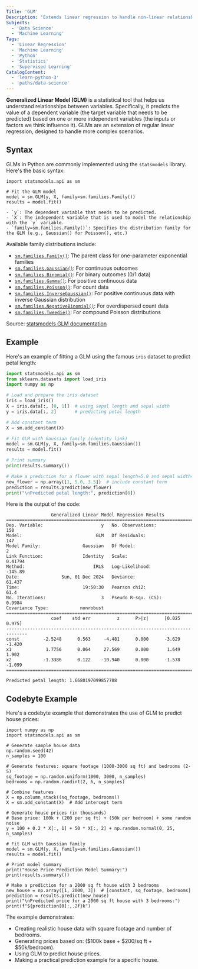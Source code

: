 ```yaml
---
Title: 'GLM'
Description: 'Extends linear regression to handle non-linear relationships between variables.'
Subjects:
  - 'Data Science'
  - 'Machine Learning'
Tags:
  - 'Linear Regression'
  - 'Machine Learning'
  - 'Python'
  - 'Statistics'
  - 'Supervised Learning'
CatalogContent:
  - 'learn-python-3'
  - 'paths/data-science'
---
```


**Generalized Linear Model (GLM)** is a statistical tool that helps us understand relationships between variables. Specifically, it predicts the value of a dependent variable (the target variable that needs to be predicted) based on one or more independent variables (the inputs or factors we think influence it). GLMs are an extension of regular linear regression, designed to handle more complex scenarios.

## Syntax

GLMs in Python are commonly implemented using the `statsmodels` library. Here's the basic syntax:

```pseudo
import statsmodels.api as sm

# Fit the GLM model
model = sm.GLM(y, X, family=sm.families.Family())
results = model.fit()

- `y`: The dependent variable that needs to be predicted.
- `X`: The independent variable that is used to model the relationship with the `y` variable.
- `family=sm.families.Family()`: Specifies the distribution family for the GLM (e.g., Gaussian() for Poisson(), etc.)
```

Available family distributions include:

- [`sm.families.Family()`](https://www.statsmodels.org/stable/generated/statsmodels.genmod.families.family.Family.html): The parent class for one-parameter exponential families
- [`sm.families.Gaussian()`](https://www.statsmodels.org/stable/generated/statsmodels.genmod.families.family.Gaussian.html): For continuous outcomes
- [`sm.families.Binomial()`](https://www.statsmodels.org/stable/generated/statsmodels.genmod.families.family.Binomial.html): For binary outcomes (0/1 data)
- [`sm.families.Gamma()`](https://www.statsmodels.org/stable/generated/statsmodels.genmod.families.family.Gamma.html): For positive continuous data
- [`sm.families.Poisson()`](https://www.statsmodels.org/stable/generated/statsmodels.genmod.families.family.Poisson.html): For count data
- [`sm.families.InverseGaussian()`](https://www.statsmodels.org/stable/generated/statsmodels.genmod.families.family.InverseGaussian.html): For positive continuous data with inverse Gaussian distribution
- [`sm.families.NegativeBinomial()`](https://www.statsmodels.org/stable/generated/statsmodels.genmod.families.family.NegativeBinomial.html): For overdispersed count data
- [`sm.families.Tweedie()`](https://www.statsmodels.org/stable/generated/statsmodels.genmod.families.family.Tweedie.html): For compound Poisson distributions

Source: [statsmodels GLM documentation](https://www.statsmodels.org/stable/_modules/statsmodels/genmod/generalized_linear_model.html#GLM)

## Example

Here's an example of fitting a GLM using the famous `iris` dataset to predict petal length:

```py
import statsmodels.api as sm
from sklearn.datasets import load_iris
import numpy as np

# Load and prepare the iris dataset
iris = load_iris()
X = iris.data[:, [0, 1]]  # using sepal length and sepal width
y = iris.data[:, 2]       # predicting petal length

# Add constant term
X = sm.add_constant(X)

# Fit GLM with Gaussian family (identity link)
model = sm.GLM(y, X, family=sm.families.Gaussian())
results = model.fit()

# Print summary
print(results.summary())

# Make a prediction for a flower with sepal length=5.0 and sepal width=3.5
new_flower = np.array([1, 5.0, 3.5])  # include constant term
prediction = results.predict(new_flower)
print("\nPredicted petal length:", prediction[0])
```

Here is the output of the code:

```shell
                 Generalized Linear Model Regression Results
==============================================================================
Dep. Variable:                      y   No. Observations:                  150
Model:                            GLM   Df Residuals:                      147
Model Family:                Gaussian   Df Model:                            2
Link Function:               Identity   Scale:                         0.41794
Method:                          IRLS   Log-Likelihood:                -145.89
Date:                Sun, 01 Dec 2024   Deviance:                       61.437
Time:                        19:50:30   Pearson chi2:                     61.4
No. Iterations:                     3   Pseudo R-squ. (CS):             0.9984
Covariance Type:            nonrobust
==============================================================================
                 coef    std err          z      P>|z|      [0.025      0.975]
------------------------------------------------------------------------------
const         -2.5248      0.563     -4.481      0.000      -3.629      -1.420
x1             1.7756      0.064     27.569      0.000       1.649       1.902
x2            -1.3386      0.122    -10.940      0.000      -1.578      -1.099
==============================================================================

Predicted petal length: 1.6680197099857788
```

## Codebyte Example

Here's a codebyte example that demonstrates the use of GLM to predict house prices:

```codebyte/python
import numpy as np
import statsmodels.api as sm

# Generate sample house data
np.random.seed(42)
n_samples = 100

# Generate features: square footage (1000-3000 sq ft) and bedrooms (2-5)
sq_footage = np.random.uniform(1000, 3000, n_samples)
bedrooms = np.random.randint(2, 6, n_samples)

# Combine features
X = np.column_stack((sq_footage, bedrooms))
X = sm.add_constant(X)  # Add intercept term

# Generate house prices (in thousands)
# Base price: 100k + (200 per sq ft) + (50k per bedroom) + some random noise
y = 100 + 0.2 * X[:, 1] + 50 * X[:, 2] + np.random.normal(0, 25, n_samples)

# Fit GLM with Gaussian family
model = sm.GLM(y, X, family=sm.families.Gaussian())
results = model.fit()

# Print model summary
print("House Price Prediction Model Summary:")
print(results.summary())

# Make a prediction for a 2000 sq ft house with 3 bedrooms
new_house = np.array([1, 2000, 3])  # [constant, sq_footage, bedrooms]
prediction = results.predict(new_house)
print("\nPredicted price for a 2000 sq ft house with 3 bedrooms:")
print(f"${prediction[0]:,.2f}k")
```

The example demonstrates:

- Creating realistic house data with square footage and number of bedrooms.
- Generating prices based on: ($100k base + $200/sq ft + $50k/bedroom).
- Using GLM to predict house prices.
- Making a practical prediction example for a specific house.
